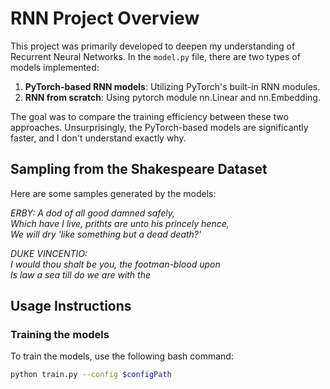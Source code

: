 # RNN Project Overview

This project was primarily developed to deepen my understanding of Recurrent Neural Networks. In the `model.py` file, there are two types of models implemented:

1. **PyTorch-based RNN models**: Utilizing PyTorch's built-in RNN modules.
2. **RNN from scratch**: Using pytorch module nn.Linear and nn.Embedding.

The goal was to compare the training efficiency between these two approaches. Unsurprisingly, the PyTorch-based models are significantly faster, and I don't understand exactly why.

## Sampling from the Shakespeare Dataset

Here are some samples generated by the models:

*ERBY:*
*A dod of all good damned safely,*  
*Which have I live, prithts are unto his princely hence,*  
*We will dry 'like something but a dead death?'*

*DUKE VINCENTIO:*  
*I would thou shalt be you, the footman-blood upon*  
*Is law a sea till do we are with the*

## Usage Instructions

### Training the models
To train the models, use the following bash command:

```bash
python train.py --config $configPath
```
